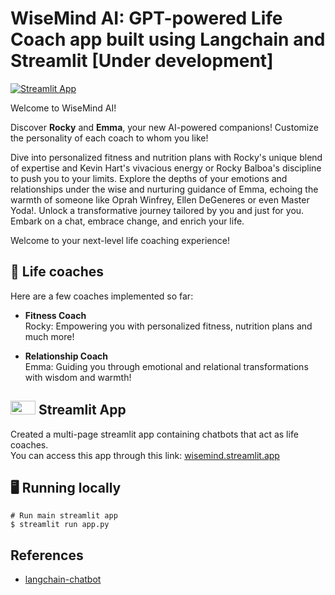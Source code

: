 # WiseMind AI: GPT-powered Life Coach app built using Langchain and Streamlit [Under development]

[![Streamlit App](https://static.streamlit.io/badges/streamlit_badge_black_white.svg)](https://wisemind.streamlit.app/)

Welcome to WiseMind AI!

Discover **Rocky** and **Emma**, your new AI-powered companions! Customize the personality of each coach to 
whom you like!

Dive into personalized fitness and nutrition plans with Rocky's unique blend of expertise and Kevin Hart's 
vivacious energy or Rocky Balboa's discipline to push you to your limits. Explore the depths of your emotions 
and relationships under the wise and nurturing guidance of Emma, echoing the warmth of someone like Oprah Winfrey, 
Ellen DeGeneres or even Master Yoda!. Unlock a transformative journey tailored by you and just for you. Embark on a 
chat, embrace change, and enrich your life. 

Welcome to your next-level life coaching experience!

## 💬 Life coaches
Here are a few coaches implemented so far:

-  **Fitness Coach** \
  Rocky: Empowering you with personalized fitness, nutrition plans and much more!

  -  **Relationship Coach** \
  Emma: Guiding you through emotional and relational transformations with wisdom and warmth!
  
## <img src="https://streamlit.io/images/brand/streamlit-mark-color.png" width="40" height="22"> Streamlit App
Created a multi-page streamlit app containing chatbots that act as life coaches. \
You can access this app through this link: [wisemind.streamlit.app](https://wisemind.streamlit.app/)

## 🖥️ Running locally
```shell
# Run main streamlit app
$ streamlit run app.py
```
## References
- [langchain-chatbot](https://github.com/shashankdeshpande/langchain-chatbot)

